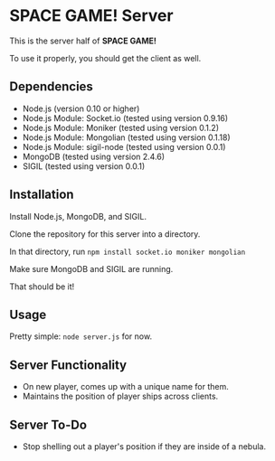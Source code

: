 # SPACE GAME! Server

This is the server half of **SPACE GAME!**

To use it properly, you should get the client as well.

## Dependencies

- Node.js (version 0.10 or higher)
- Node.js Module: Socket.io (tested using version 0.9.16)
- Node.js Module: Moniker (tested using version 0.1.2)
- Node.js Module: Mongolian (tested using version 0.1.18)
- Node.js Module: sigil-node (tested using version 0.0.1)
- MongoDB (tested using version 2.4.6)
- SIGIL (tested using version 0.0.1)

## Installation

Install Node.js, MongoDB, and SIGIL.

Clone the repository for this server into a directory.

In that directory, run `npm install socket.io moniker mongolian`

Make sure MongoDB and SIGIL are running.

That should be it!

## Usage

Pretty simple: `node server.js` for now.

## Server Functionality

- On new player, comes up with a unique name for them.
- Maintains the position of player ships across clients.

## Server To-Do

- Stop shelling out a player's position if they are inside of a nebula.